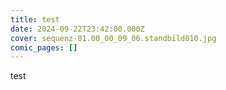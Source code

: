 ```yaml
---
title: test
date: 2024-09-22T23:42:00.000Z
cover: sequenz-01.00_00_09_06.standbild010.jpg
comic_pages: []
---
```

test
